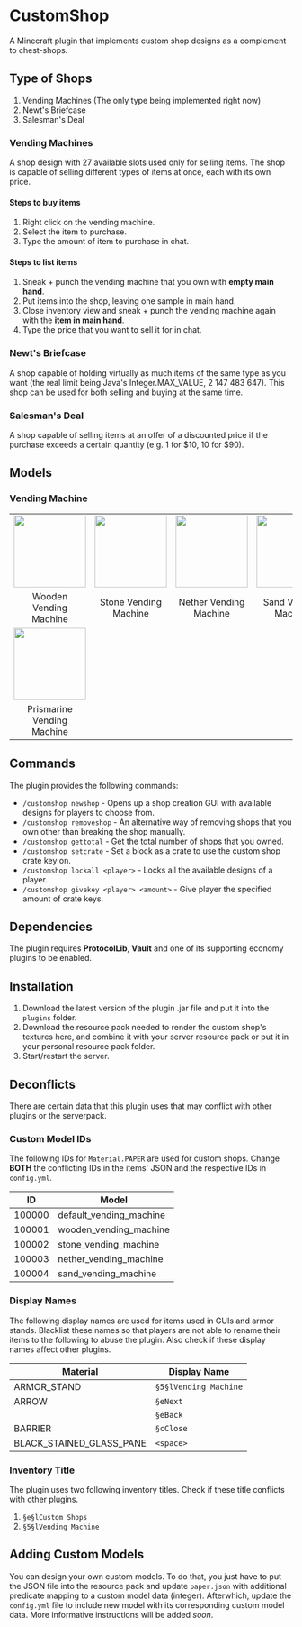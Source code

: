 # CustomShop

A Minecraft plugin that implements custom shop designs as a complement to
chest-shops.

## Type of Shops

1. Vending Machines (The only type being implemented right now)
2. Newt's Briefcase
3. Salesman's Deal

### Vending Machines

A shop design with 27 available slots used only for selling items. The shop is
capable of selling different types of items at once, each with its own price.

#### Steps to buy items

1.  Right click on the vending machine.
2.  Select the item to purchase.
3.  Type the amount of item to purchase in chat.

#### Steps to list items

1.  Sneak + punch the vending machine that you own with **empty main hand**.
2.  Put items into the shop, leaving one sample in main hand.
3.  Close inventory view and sneak + punch the vending machine again with
    the **item in main hand**.
4.  Type the price that you want to sell it for in chat.

### Newt's Briefcase

A shop capable of holding virtually as much items of the same type as you want
(the real limit being Java's Integer.MAX_VALUE, 2 147 483 647). This shop can be
used for both selling and buying at the same time.

### Salesman's Deal

A shop capable of selling items at an offer of a discounted price if the
purchase exceeds a certain quantity (e.g. 1 for $10, 10 for $90).

## Models

### Vending Machine

<table style="margin: auto; text-align: center; max-width: 100%;">
<tbody><tr>
<td scope="col" style="width: 68px;">
<a href="https://imgur.com/9O1uP3E" title="Wooden Vending Machine">
<img src="https://i.imgur.com/9O1uP3E.png" decoding="async" width="128"></a>
</td>
<td scope="col" style="width:68px">
<a href="https://imgur.com/hCeiTmn" title="Stone Vending Machine">
<img src="https://i.imgur.com/hCeiTmn.png" decoding="async" width="128"></a>
</td>
<td scope="col" style="width:68px">
<a href="https://imgur.com/SyNNdEH" title="Nether Vending Machine">
<img src="https://i.imgur.com/SyNNdEH.png" decoding="async" width="128"></a>
</td>
<td scope="col" style="width:68px">
<a href="https://imgur.com/L9KKCZD" title="Sand Vending Machine">
<img src="https://i.imgur.com/L9KKCZD.png" decoding="async" width="128"></a>
</td></tr>
<tr>
<td>Wooden Vending Machine</td>
<td>Stone Vending Machine</td>
<td>Nether Vending Machine</td>
<td>Sand Vending Machine</td>
</tr>
<tr>
<td scope="col" style="width: 68px;">
<a href="https://imgur.com/1Jj8Gc6" title="Prismarine Vending Machine">
<img src="https://i.imgur.com/1Jj8Gc6.png" decoding="async" width="128"></a>
</td></tr>
<tr>
<td>Prismarine Vending Machine</td>
</tr>
</tbody></table>

## Commands

The plugin provides the following commands:

-   `/customshop newshop` - Opens up a shop creation GUI with available designs
    for players to choose from.
-   `/customshop removeshop` - An alternative way of removing shops that you own
    other than breaking the shop manually.
-   `/customshop gettotal` - Get the total number of shops that you owned.
-   `/customshop setcrate` - Set a block as a crate to use the custom shop crate
    key on.
-   `/customshop lockall <player>` - Locks all the available designs of a player.
-   `/customshop givekey <player> <amount>` - Give player the specified amount
    of crate keys.

## Dependencies

The plugin requires **ProtocolLib**, **Vault** and one of its supporting economy
plugins to be enabled.

## Installation

1.  Download the latest version of the plugin .jar file and put it into the
    `plugins` folder.
2.  Download the resource pack needed to render the custom shop's textures here,
    and combine it with your server resource pack or put it in your personal
    resource pack folder.
3.  Start/restart the server.

## Deconflicts

There are certain data that this plugin uses that may conflict with other
plugins or the serverpack.

### Custom Model IDs

The following IDs for `Material.PAPER` are used for custom shops. Change
**BOTH** the conflicting IDs in the items' JSON and the respective IDs in
`config.yml`.

| **ID** | **Model**               |
| ------ | ----------------------- |
| 100000 | default_vending_machine |
| 100001 | wooden_vending_machine  |
| 100002 | stone_vending_machine   |
| 100003 | nether_vending_machine  |
| 100004 | sand_vending_machine    |

### Display Names

The following display names are used for items used in GUIs and armor stands.
Blacklist these names so that players are not able to rename their items to the
following to abuse the plugin. Also check if these display names affect other
plugins.

| **Material**             | **Display Name**      |
| ------------------------ | --------------------- |
| ARMOR_STAND              | `§5§lVending Machine` |
| ARROW                    | `§eNext`              |
|                          | `§eBack`              |
| BARRIER                  | `§cClose`             |
| BLACK_STAINED_GLASS_PANE | `<space>`             |

### Inventory Title

The plugin uses two following inventory titles. Check if these title conflicts
with other plugins.

1. `§e§lCustom Shops`
2. `§5§lVending Machine`

## Adding Custom Models

You can design your own custom models. To do that, you just have to put the JSON
file into the resource pack and update `paper.json` with additional predicate
mapping to a custom model data (integer). Afterwhich, update the `config.yml`
file to include new model with its corresponding custom model data. More
informative instructions will be added _soon_.
